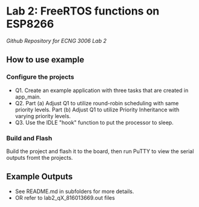 # Lab 2: FreeRTOS functions on ESP8266

_Github Repository for ECNG 3006 Lab 2_


## How to use example

### Configure the projects

* Q1. Create an example application with three tasks that are created in app_main.
* Q2. Part (a) Adjust Q1 to utilize round-robin scheduling with same priority levels. 
      Part (b) Adjust Q1 to utilize Priority Inheritance with varying priority levels.
* Q3. Use the IDLE "hook" function to put the processor to sleep.

### Build and Flash

Build the project and flash it to the board, then run PuTTY to view the serial outputs fromt the projects.


## Example Outputs

* See README.md in subfolders for more details.
* OR refer to lab2_qX_816013669.out files
